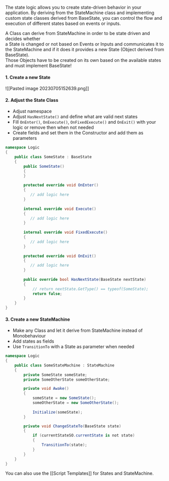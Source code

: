 The state logic allows you to create state-driven behavior in your application. By deriving from the StateMachine class and implementing custom state classes derived from BaseState, you can control the flow and execution of different states based on events or inputs.

A Class can derive from StateMachine in order to be state driven and decides whether  
a State is changed or not based on Events or Inputs and communicates it to  
the StateMachine and if it does it provides a new State (Object derived from BaseState).  
Those Objects have to be created on its own based on the available states and must implement BaseState!

#### 1. Create a new State

![[Pasted image 20230705152639.png]]

#### 2. Adjust the State Class

-  Adjust namespace
-  Adjust ``HasNextState()`` and define what are valid next states
-  Fill ``OnEnter()``, ``OnExecute()``, ``OnFixedExecute()`` and ``OnExit()`` with your logic or remove then when not needed
-  Create fields and set them in the Constructor and add them as parameters

```csharp
namespace Logic  
{  
    public class SomeState : BaseState  
    {  
        public SomeState()  
        {  
        }  
          
        protected override void OnEnter()  
        {  
		   // add logic here  
        }
        
        internal override void Execute()  
        {  
	       // add logic here    
        }
        
        internal override void FixedExecute()  
        {  
	       // add logic here    
        }  
          
        protected override void OnExit()  
        {  
           // add logic here  
        }  
          
        public override bool HasNextState(BaseState nextState)  
        {  
            // return nextState.GetType() == typeof(SomeState);  
            return false;  
        }  
    }  
}
```

#### 3. Create a new StateMachine

-  Make any Class and let it derive from StateMachine instead of Monobehaviour
-  Add states as fields
-  Use ``TransitionTo`` with a State as parameter when needed

```csharp
namespace Logic  
{  
    public class SomeStateMachine : StateMachine  
    {  
        private SomeState someState;
        private SomeOtherState someOtherState;

		private void Awake()  
		{
			someState = new SomeState();
			someOtherState = new SomeOtherState();
			
			Initialize(someState);
		}

		private void ChangeStateTo(BaseState state)
		{
			if (currentStateSO.currentState is not state)
			{
				TransitionTo(state);
			}
		}
    }  
}
```

You can also use the [[Script Templates]] for States and StateMachine.
